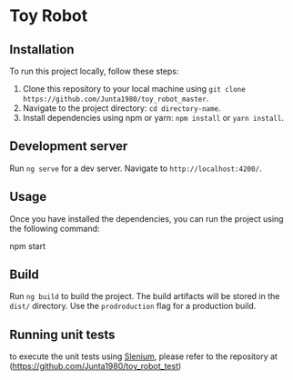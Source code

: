 # Toy Robot


## Installation

To run this project locally, follow these steps:

1. Clone this repository to your local machine using `git clone https://github.com/Junta1980/toy_robot_master`.
2. Navigate to the project directory: `cd directory-name`.
3. Install dependencies using npm or yarn: `npm install` or `yarn install`.

## Development server

Run `ng serve` for a dev server. Navigate to `http://localhost:4200/`.

## Usage

Once you have installed the dependencies, you can run the project using the following command:

npm start

## Build

Run `ng build` to build the project. The build artifacts will be stored in the `dist/` directory. Use the `prodroduction` flag for a production build.


## Running unit tests

to execute the unit tests using [Slenium](https://www.selenium.dev/documentation/webdriver/), please refer to the repository at (https://github.com/Junta1980/toy_robot_test)
